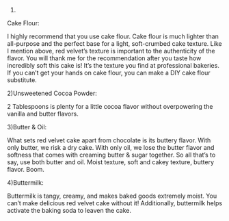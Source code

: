 1)
 Cake Flour:
 
I highly recommend that you use cake flour. Cake flour is much lighter than all-purpose and  the perfect base for a light, soft-crumbed cake texture. Like I mention above, red velvet’s texture is important to the authenticity of the flavor. You will thank me for the recommendation after you taste how incredibly soft this cake is! It’s the texture you find at professional bakeries. If you can’t get your hands on cake flour, you can make a DIY cake flour substitute.


2)Unsweetened Cocoa Powder:

   2 Tablespoons is plenty for a little cocoa flavor without overpowering the vanilla and butter flavors.


3)Butter & Oil: 

   What sets red velvet cake apart from chocolate is its buttery flavor. With only butter, we risk a dry cake. With only oil, we lose the butter flavor and softness that comes with creaming butter & sugar together. So all that’s to say, use both butter and oil. Moist texture, soft and cakey texture, buttery flavor. Boom.


 4)Buttermilk:
 
   Buttermilk is tangy, creamy, and makes baked goods extremely moist. You can’t make delicious red velvet cake without it! Additionally, buttermilk helps activate the baking soda to leaven the cake.  